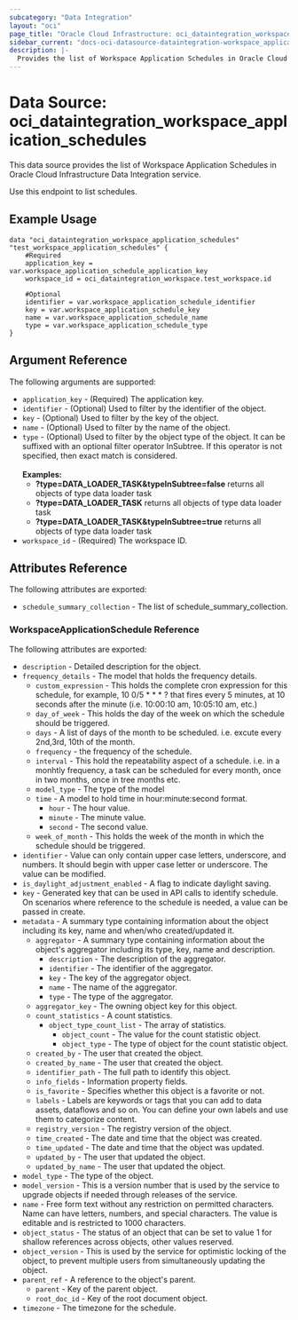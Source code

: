 ```yaml
---
subcategory: "Data Integration"
layout: "oci"
page_title: "Oracle Cloud Infrastructure: oci_dataintegration_workspace_application_schedules"
sidebar_current: "docs-oci-datasource-dataintegration-workspace_application_schedules"
description: |-
  Provides the list of Workspace Application Schedules in Oracle Cloud Infrastructure Data Integration service
---
```


# Data Source: oci_dataintegration_workspace_application_schedules
This data source provides the list of Workspace Application Schedules in Oracle Cloud Infrastructure Data Integration service.

Use this endpoint to list schedules.


## Example Usage

```hcl
data "oci_dataintegration_workspace_application_schedules" "test_workspace_application_schedules" {
	#Required
	application_key = var.workspace_application_schedule_application_key
	workspace_id = oci_dataintegration_workspace.test_workspace.id

	#Optional
	identifier = var.workspace_application_schedule_identifier
	key = var.workspace_application_schedule_key
	name = var.workspace_application_schedule_name
	type = var.workspace_application_schedule_type
}
```

## Argument Reference

The following arguments are supported:

* `application_key` - (Required) The application key.
* `identifier` - (Optional) Used to filter by the identifier of the object.
* `key` - (Optional) Used to filter by the key of the object.
* `name` - (Optional) Used to filter by the name of the object.
* `type` - (Optional) Used to filter by the object type of the object. It can be suffixed with an optional filter operator InSubtree. If this operator is not specified, then exact match is considered. <br><br><B>Examples:</B><br> <ul> <li><B>?type=DATA_LOADER_TASK&typeInSubtree=false</B> returns all objects of type data loader task</li> <li><B>?type=DATA_LOADER_TASK</B> returns all objects of type data loader task</li> <li><B>?type=DATA_LOADER_TASK&typeInSubtree=true</B> returns all objects of type data loader task</li> </ul>
* `workspace_id` - (Required) The workspace ID.


## Attributes Reference

The following attributes are exported:

* `schedule_summary_collection` - The list of schedule_summary_collection.

### WorkspaceApplicationSchedule Reference

The following attributes are exported:

* `description` - Detailed description for the object.
* `frequency_details` - The model that holds the frequency details.
	* `custom_expression` - This holds the complete cron expression for this schedule, for example, 10 0/5 * * * ? that fires every 5 minutes, at 10 seconds after the minute (i.e. 10:00:10 am, 10:05:10 am, etc.)
	* `day_of_week` - This holds the day of the week on which the schedule should be triggered.
	* `days` - A list of days of the month to be scheduled. i.e. excute every 2nd,3rd, 10th of the month.
	* `frequency` - the frequency of the schedule.
	* `interval` - This hold the repeatability aspect of a schedule. i.e. in a monhtly frequency, a task can be scheduled for every month, once in two months, once in tree months etc.
	* `model_type` - The type of the model
	* `time` - A model to hold time in hour:minute:second format.
		* `hour` - The hour value.
		* `minute` - The minute value.
		* `second` - The second value.
	* `week_of_month` - This holds the week of the month in which the schedule should be triggered.
* `identifier` - Value can only contain upper case letters, underscore, and numbers. It should begin with upper case letter or underscore. The value can be modified.
* `is_daylight_adjustment_enabled` - A flag to indicate daylight saving.
* `key` - Generated key that can be used in API calls to identify schedule. On scenarios where reference to the schedule is needed, a value can be passed in create.
* `metadata` - A summary type containing information about the object including its key, name and when/who created/updated it.
	* `aggregator` - A summary type containing information about the object's aggregator including its type, key, name and description.
		* `description` - The description of the aggregator.
		* `identifier` - The identifier of the aggregator.
		* `key` - The key of the aggregator object.
		* `name` - The name of the aggregator.
		* `type` - The type of the aggregator.
	* `aggregator_key` - The owning object key for this object.
	* `count_statistics` - A count statistics.
		* `object_type_count_list` - The array of statistics.
			* `object_count` - The value for the count statistic object.
			* `object_type` - The type of object for the count statistic object.
	* `created_by` - The user that created the object.
	* `created_by_name` - The user that created the object.
	* `identifier_path` - The full path to identify this object.
	* `info_fields` - Information property fields.
	* `is_favorite` - Specifies whether this object is a favorite or not.
	* `labels` - Labels are keywords or tags that you can add to data assets, dataflows and so on. You can define your own labels and use them to categorize content.
	* `registry_version` - The registry version of the object.
	* `time_created` - The date and time that the object was created.
	* `time_updated` - The date and time that the object was updated.
	* `updated_by` - The user that updated the object.
	* `updated_by_name` - The user that updated the object.
* `model_type` - The type of the object.
* `model_version` - This is a version number that is used by the service to upgrade objects if needed through releases of the service.
* `name` - Free form text without any restriction on permitted characters. Name can have letters, numbers, and special characters. The value is editable and is restricted to 1000 characters.
* `object_status` - The status of an object that can be set to value 1 for shallow references across objects, other values reserved.
* `object_version` - This is used by the service for optimistic locking of the object, to prevent multiple users from simultaneously updating the object.
* `parent_ref` - A reference to the object's parent.
	* `parent` - Key of the parent object.
	* `root_doc_id` - Key of the root document object.
* `timezone` - The timezone for the schedule.

